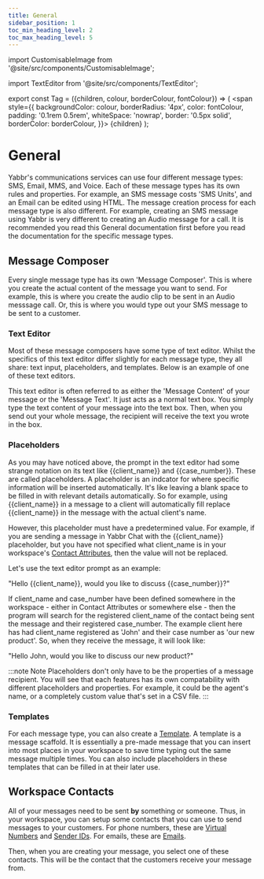 ```yaml
---
title: General
sidebar_position: 1
toc_min_heading_level: 2
toc_max_heading_level: 5
---
```


<link rel="stylesheet" type="text/css" href="@site/src/css/custom.css" />


import CustomisableImage from '@site/src/components/CustomisableImage';

import TextEditor from '@site/src/components/TextEditor';

export const Tag = ({children, colour, borderColour, fontColour}) => (
<span
style={{
    backgroundColor: colour,
    borderRadius: '4px',
    color: fontColour,
    padding: '0.1rem 0.5rem',
    whiteSpace: 'nowrap',
    border: '0.5px solid',
    borderColor: borderColour,
    }}>
{children}
</span>
);


# General

Yabbr's communications services can use four different message types: SMS, Email, MMS, and Voice. Each of these message types has its own rules and properties. For example, an SMS message costs 'SMS Units', and an Email can be edited using HTML. The message creation process for each message type is also different. For example, creating an SMS message using Yabbr is very different to creating an Audio message for a call. It is recommended you read this General documentation first before you read the documentation for the specific message types.

## Message Composer

Every single message type has its own 'Message Composer'. This is where you create the actual content of the message you want to send. For example, this is where you create the audio clip to be sent in an Audio messsage call. Or, this is where you would type out your SMS message to be sent to a customer.

### Text Editor

Most of these message composers have some type of text editor. Whilst the specifics of this text editor differ slightly for each message type, they all share: text input, placeholders, and templates. Below is an example of one of these text editors.

<TextEditor class="auto-height" />

This text editor is often referred to as either the 'Message Content' of your message or the 'Message Text'. It just acts as a normal text box. You simply type the text content of your message into the text box. Then, when you send out your whole message, the recipient will receive the text you wrote in the box. 

### Placeholders

As you may have noticed above, the prompt in the text editor had some strange notation on its text like &#123;&#123;client_name&#125;&#125; and &#123;&#123;case_number&#125;&#125;. These are called placeholders. A placeholder is an indcator for where specific information will be inserted automatically. It's like leaving a blank space to be filled in with relevant details automatically. So for example, using &#123;&#123;client_name&#125;&#125; in a message to a client will automatically fill replace &#123;&#123;client_name&#125;&#125; in the message with the actual client's name.

However, this placeholder must have a predetermined value. For example, if you are sending a message in Yabbr Chat with the &#123;&#123;client_name&#125;&#125; placeholder, but you have not specified what client_name is in your workspace's [Contact Attributes](../contacts/attributes.md), then the value will not be replaced.

Let's use the text editor prompt as an example:

"Hello &#123;&#123;client_name&#125;&#125;, would you like to discuss &#123;&#123;case_number&#125;&#125;?"

If client_name and case_number have been defined somewhere in the workspace - either in Contact Attributes or somewhere else - then the program will search for the registered client_name of the contact being sent the message and their registered case_number. The example client here has had client_name registered as 'John' and their case number as 'our new product'. So, when they receive the message, it will look like:

"Hello John, would you like to discuss our new product?"

:::note Note
Placeholders don't only have to be the properties of a message recipient. You will see that each features has its own compatability with different placeholders and properties. For example, it could be the agent's name, or a completely custom value that's set in a CSV file.
:::

### Templates

For each message type, you can also create a [Template](../templates/general.md). A template is a message scaffold. It is essentially a pre-made message that you can insert into most places in your workspace to save time typing out the same message multiple times. You can also include placeholders in these templates that can be filled in at their later use.


## Workspace Contacts

All of your messages need to be sent **by** something or someone. Thus, in your workspace, you can setup some contacts that you can use to send messages to your customers. For phone numbers, these are [Virtual Numbers](../channels/virtual-numbers.md) and [Sender IDs](../channels/sender-ids.md). For emails, these are [Emails](../channels/email.md). 

Then, when you are creating your message, you select one of these contacts. This will be the contact that the customers receive your message from.